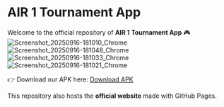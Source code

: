 # AIR 1 Tournament App

Welcome to the official repository of **AIR 1 Tournament App** 🎮                
![Screenshot_20250916-181010_Chrome](https://github.com/user-attachments/assets/1f31846d-982d-4793-8387-5957dd5b5f3e)
![Screenshot_20250916-181048_Chrome](https://github.com/user-attachments/assets/c3e24285-aa91-442e-994d-a85c4f10b1ed)
![Screenshot_20250916-181033_Chrome](https://github.com/user-attachments/assets/76be6f8b-d550-4a9d-8647-81a56ebb4cc6)
![Screenshot_20250916-181021_Chrome](https://github.com/user-attachments/assets/67e210a7-5500-4f33-ba49-aefa1abe78a9)


👉 Download our APK here: [Download APK](https://ga-fs.primexop.com/11179/androidBuilds/air-1V1.apk)

This repository also hosts the **official website** made with GitHub Pages.
